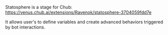 Statosphere is a stage for Chub: https://venus.chub.ai/extensions/Ravenok/statosphere-3704059fdd7e

It allows user's to define variables and create advanced behaviors triggered by bot interactions.